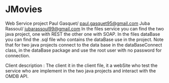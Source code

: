 # JMovies
Web Service project 
Paul Gasquet/ paul.gasquet95@gmail.com
Juba Rassoul/ jubarassoul99@gmail.com
In the files service you can find the two java project, one with REST the other one with SOAP.
In the files dataBase you can find the .sql file who contains the dataBase use in the project.
Note that for two java projects connect to the data base in the dataBaseConnect class, in the dataBase package and use the root user with no password for connection.

Client description : 
The client it in the client file, it a webSite who test the service who are implement in the two java projects and interact with the OMDB API.
